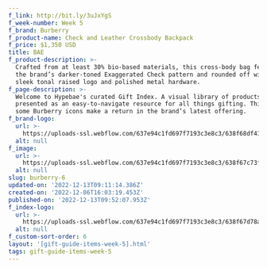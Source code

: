 ```yaml
---
f_link: http://bit.ly/3uJxYgS
f_week-number: Week 5
f_brand: Burberry
f_product-name: Check and Leather Crossbody Backpack
f_price: $1,350 USD
title: BAE
f_product-description: >-
  Crafted from at least 30% bio-based materials, this cross-body bag features
  the brand’s darker-toned Exaggerated Check pattern and rounded off with a
  sleek tonal raised logo and polished metal hardware.
f_page-description: >-
  Welcome to Hypebae's curated Gift Index. A visual library of products is
  presented as an easy-to-navigate resource for all things gifting. This week,
  some Burberry icons make a return in the brand’s latest offering.
f_brand-logo:
  url: >-
    https://uploads-ssl.webflow.com/637e94c1fd697f7193c3e8c3/638f68df415c506649cacf68_WEEK_05_BURBERRY_INDEX_LOGO-BLACK.png
  alt: null
f_image:
  url: >-
    https://uploads-ssl.webflow.com/637e94c1fd697f7193c3e8c3/638f67c73f8eac691444a344_uc.png
  alt: null
slug: burberry-6
updated-on: '2022-12-13T09:11:14.386Z'
created-on: '2022-12-06T16:03:19.453Z'
published-on: '2022-12-13T09:52:07.953Z'
f_index-logo:
  url: >-
    https://uploads-ssl.webflow.com/637e94c1fd697f7193c3e8c3/638f67d78a288f1bac39cbc4_GIFT_INDEX_LOGO_HYPEBAE_BURBERRY.svg
  alt: null
f_custom-sort-order: 6
layout: '[gift-guide-items-week-5].html'
tags: gift-guide-items-week-5
---
```



